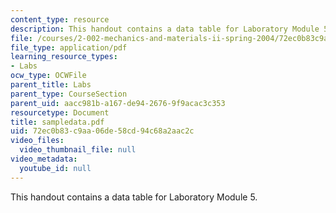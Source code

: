 ```yaml
---
content_type: resource
description: This handout contains a data table for Laboratory Module 5.
file: /courses/2-002-mechanics-and-materials-ii-spring-2004/72ec0b83c9aa06de58cd94c68a2aac2c_sampledata.pdf
file_type: application/pdf
learning_resource_types:
- Labs
ocw_type: OCWFile
parent_title: Labs
parent_type: CourseSection
parent_uid: aacc981b-a167-de94-2676-9f9acac3c353
resourcetype: Document
title: sampledata.pdf
uid: 72ec0b83-c9aa-06de-58cd-94c68a2aac2c
video_files:
  video_thumbnail_file: null
video_metadata:
  youtube_id: null
---
```

This handout contains a data table for Laboratory Module 5.

